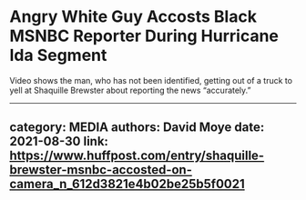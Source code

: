 # Angry White Guy Accosts Black MSNBC Reporter During Hurricane Ida Segment

Video shows the man, who has not been identified, getting out of a truck to yell at Shaquille Brewster about reporting the news “accurately.”

---
category: MEDIA
authors: David Moye
date: 2021-08-30
link: https://www.huffpost.com/entry/shaquille-brewster-msnbc-accosted-on-camera_n_612d3821e4b02be25b5f0021
---
